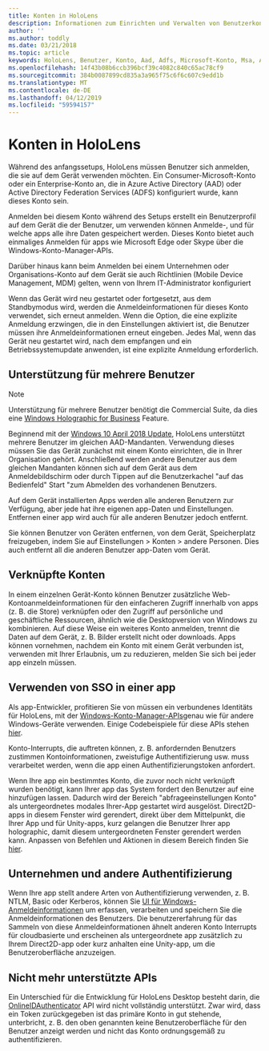 ```yaml
---
title: Konten in HoloLens
description: Informationen zum Einrichten und Verwalten von Benutzerkonten für HoloLens.
author: ''
ms.author: toddly
ms.date: 03/21/2018
ms.topic: article
keywords: HoloLens, Benutzer, Konto, Aad, Adfs, Microsoft-Konto, Msa, Anmeldeinformationen
ms.openlocfilehash: 14f43b08b6ccb396bcf39c4082c840c65ac78cf9
ms.sourcegitcommit: 384b0087899cd835a3a965f75c6f6c607c9edd1b
ms.translationtype: MT
ms.contentlocale: de-DE
ms.lasthandoff: 04/12/2019
ms.locfileid: "59594157"
---
```

# <a name="accounts-on-hololens"></a>Konten in HoloLens

Während des anfangssetups, HoloLens müssen Benutzer sich anmelden, die sie auf dem Gerät verwenden möchten. Ein Consumer-Microsoft-Konto oder ein Enterprise-Konto an, die in Azure Active Directory (AAD) oder Active Directory Federation Services (ADFS) konfiguriert wurde, kann dieses Konto sein.

Anmelden bei diesem Konto während des Setups erstellt ein Benutzerprofil auf dem Gerät die der Benutzer, um verwenden können Anmelde-, und für welche apps alle ihre Daten gespeichert werden. Dieses Konto bietet auch einmaliges Anmelden für apps wie Microsoft Edge oder Skype über die Windows-Konto-Manager-APIs.

Darüber hinaus kann beim Anmelden bei einem Unternehmen oder Organisations-Konto auf dem Gerät sie auch Richtlinien (Mobile Device Management, MDM) gelten, wenn von Ihrem IT-Administrator konfiguriert

Wenn das Gerät wird neu gestartet oder fortgesetzt, aus dem Standbymodus wird, werden die Anmeldeinformationen für dieses Konto verwendet, sich erneut anmelden. Wenn die Option, die eine explizite Anmeldung erzwingen, die in den Einstellungen aktiviert ist, die Benutzer müssen ihre Anmeldeinformationen erneut eingeben. Jedes Mal, wenn das Gerät neu gestartet wird, nach dem empfangen und ein Betriebssystemupdate anwenden, ist eine explizite Anmeldung erforderlich.

## <a name="multi-user-support"></a>Unterstützung für mehrere Benutzer

>[!NOTE]
>Unterstützung für mehrere Benutzer benötigt die Commercial Suite, da dies eine [Windows Holographic for Business](https://docs.microsoft.com/hololens/hololens-upgrade-enterprise) Feature.

Beginnend mit der [Windows 10 April 2018 Update](release-notes-april-2018.md), HoloLens unterstützt mehrere Benutzer im gleichen AAD-Mandanten. Verwendung dieses müssen Sie das Gerät zunächst mit einem Konto einrichten, die in Ihrer Organisation gehört. Anschließend werden andere Benutzer aus dem gleichen Mandanten können sich auf dem Gerät aus dem Anmeldebildschirm oder durch Tippen auf die Benutzerkachel "auf das Bedienfeld" Start "zum Abmelden des vorhandenen Benutzers. 

Auf dem Gerät installierten Apps werden alle anderen Benutzern zur Verfügung, aber jede hat ihre eigenen app-Daten und Einstellungen. Entfernen einer app wird auch für alle anderen Benutzer jedoch entfernt. 

Sie können Benutzer von Geräten entfernen, von dem Gerät, Speicherplatz freizugeben, indem Sie auf Einstellungen > Konten > andere Personen. Dies auch entfernt all die anderen Benutzer app-Daten vom Gerät. 

## <a name="linked-accounts"></a>Verknüpfte Konten

In einem einzelnen Gerät-Konto können Benutzer zusätzliche Web-Kontoanmeldeinformationen für den einfacheren Zugriff innerhalb von apps (z. B. die Store) verknüpfen oder den Zugriff auf persönliche und geschäftliche Ressourcen, ähnlich wie die Desktopversion von Windows zu kombinieren. Auf diese Weise ein weiteres Konto anmelden, trennt die Daten auf dem Gerät, z. B. Bilder erstellt nicht oder downloads. Apps können vornehmen, nachdem ein Konto mit einem Gerät verbunden ist, verwenden mit Ihrer Erlaubnis, um zu reduzieren, melden Sie sich bei jeder app einzeln müssen.

## <a name="using-single-sign-on-within-an-app"></a>Verwenden von SSO in einer app

Als app-Entwickler, profitieren Sie von müssen ein verbundenes Identitäts für HoloLens, mit der [Windows-Konto-Manager-APIs](https://msdn.microsoft.com/library/windows/apps/xaml/windows.security.authentication.web.core.aspx)genau wie für andere Windows-Geräte verwenden. Einige Codebeispiele für diese APIs stehen [hier](http://go.microsoft.com/fwlink/p/?LinkId=620621).

Konto-Interrupts, die auftreten können, z. B. anfordernden Benutzers zustimmen Kontoinformationen, zweistufige Authentifizierung usw. muss verarbeitet werden, wenn die app einen Authentifizierungstoken anfordert.

Wenn Ihre app ein bestimmtes Konto, die zuvor noch nicht verknüpft wurden benötigt, kann Ihrer app das System fordert den Benutzer auf eine hinzufügen lassen. Dadurch wird der Bereich "abfrageeinstellungen Konto" als untergeordnetes modales Ihrer-App gestartet wird ausgelöst. Direct2D-apps in diesem Fenster wird gerendert, direkt über dem Mittelpunkt, die Ihrer App und für Unity-apps, kurz gelangen die Benutzer Ihrer app holographic, damit diesem untergeordneten Fenster gerendert werden kann. Anpassen von Befehlen und Aktionen in diesem Bereich finden Sie [hier](https://msdn.microsoft.com/library/windows/apps/windows.ui.applicationsettings.webaccountcommand.aspx).

## <a name="enterprise-and-other-authentication"></a>Unternehmen und andere Authentifizierung

Wenn Ihre app stellt andere Arten von Authentifizierung verwenden, z. B. NTLM, Basic oder Kerberos, können Sie [UI für Windows-Anmeldeinformationen](https://msdn.microsoft.com/library/windows/apps/windows.security.credentials.ui.aspx) um erfassen, verarbeiten und speichern Sie die Anmeldeinformationen des Benutzers. Die benutzererfahrung für das Sammeln von diese Anmeldeinformationen ähnelt anderen Konto Interrupts für cloudbasierte und erscheinen als untergeordnete app zusätzlich zu Ihrem Direct2D-app oder kurz anhalten eine Unity-app, um die Benutzeroberfläche anzuzeigen.

## <a name="deprecated-apis"></a>Nicht mehr unterstützte APIs

Ein Unterschied für die Entwicklung für HoloLens Desktop besteht darin, die [OnlineIDAuthenticator](https://msdn.microsoft.com/library/windows/apps/windows.security.authentication.onlineid.onlineidauthenticator.aspx) API wird nicht vollständig unterstützt. Zwar wird, dass ein Token zurückgegeben ist das primäre Konto in gut stehende, unterbricht, z. B. den oben genannten keine Benutzeroberfläche für den Benutzer anzeigt werden und nicht das Konto ordnungsgemäß zu authentifizieren.

